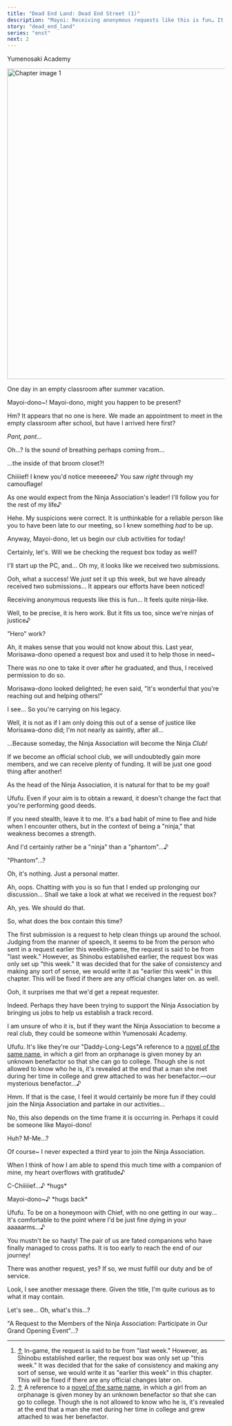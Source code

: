 ```yaml
---
title: "Dead End Land: Dead End Street (1)"
description: "Mayoi: Receiving anonymous requests like this is fun… It feels quite ninja-like."
story: "dead_end_land"
series: "enst"
next: 2
---
```


<Season s="Summer"/>

<Location>Yumenosaki Academy</Location>

<Image src="/img/tl/dead_end_land/1/1.jpg" alt="Chapter image 1" layout="responsive" width="1560" height="720" quality="100" />

<Narration>One day in an empty classroom after summer vacation.</Narration>

<Bubble character="Shinobu">

Mayoi-dono\~! Mayoi-dono, might you happen to be present?

Hm? It appears that no one is here. We made an appointment to meet in the empty classroom after school, but have I arrived here first?

</Bubble>

<Bubble unknown character="Mayoi" name="???">

_Pant, pant..._

</Bubble>

<Bubble character="Shinobu">

Oh...? Is the sound of breathing perhaps coming from...

...the inside of that broom closet?!

</Bubble>

<Bubble character="Mayoi">

Chiiiief! I knew you'd notice meeeeee&NoBreak;♪ You saw _right_ through my camouflage!

As one would expect from the Ninja Association's leader! I'll follow you for the rest of my life&NoBreak;♪

</Bubble>

<Bubble character="Shinobu">

Hehe. My suspicions were correct. It is unthinkable for a reliable person like you to have been late to our meeting, so I knew something _had_ to be up.

Anyway, Mayoi-dono, let us begin our club activities for today!

</Bubble>

<Bubble character="Mayoi">

Certainly, let's. Will we be checking the request box today as well?

I'll start up the PC, and... Oh my, it looks like we received two submissions.

</Bubble>

<Bubble character="Shinobu">

Ooh, what a success! We _just_ set it up this week, but we have already received two submissions... It appears our efforts have been noticed!

</Bubble>

<Bubble character="Mayoi">

Receiving anonymous requests like this is fun... It feels quite ninja-like.

</Bubble>

<Bubble character="Shinobu">

Well, to be precise, it is hero work. But it fits us too, since we're ninjas of justice&NoBreak;♪

</Bubble>

<Bubble character="Mayoi">

"Hero" work?

</Bubble>

<Bubble character="Shinobu">

Ah, it makes sense that you would not know about this. Last year, Morisawa-dono opened a request box and used it to help those in need\~

There was no one to take it over after he graduated, and thus, I received permission to do so.

Morisawa-dono looked delighted; he even said, "It's wonderful that you're reaching out and helping others!"

</Bubble>

<Bubble character="Mayoi">

I see... So you're carrying on his legacy.

</Bubble>

<Bubble character="Shinobu">

Well, it is not as if I am only doing this out of a sense of justice like Morisawa-dono did; I'm not nearly as saintly, after all...

...Because someday, the Ninja Association will become the Ninja _Club!_

If we become an official school club, we will undoubtedly gain more members, and we can receive plenty of funding. It will be just one good thing after another!

As the head of the Ninja Association, it is natural for that to be my goal!

</Bubble>

<Bubble character="Mayoi">

Ufufu. Even if your aim is to obtain a reward, it doesn't change the fact that you're performing good deeds.

If you need stealth, leave it to me. It's a bad habit of mine to flee and hide when I encounter others, but in the context of being a "ninja," that weakness becomes a strength.

And I'd certainly rather be a "ninja" than a "phantom"...&NoBreak;♪

</Bubble>

<Bubble character="Shinobu">

"Phantom"...?

</Bubble>

<Bubble character="Mayoi">

Oh, it's nothing. Just a personal matter.

Ah, oops. Chatting with you is so fun that I ended up prolonging our discussion... Shall we take a look at what we received in the request box?

</Bubble>

<Bubble character="Shinobu">

Ah, yes. We should do that.

So, what does the box contain this time?

</Bubble>

<Bubble character="Mayoi">

The first submission is a request to help clean things up around the school. Judging from the manner of speech, it seems to be from the person who sent in a request earlier this week&NoBreak;<Fn num="1">In-game, the request is said to be from "last week." However, as Shinobu established earlier, the request box was only set up "this week." It was decided that for the sake of consistency and making any sort of sense, we would write it as "earlier this week" in this chapter. This will be fixed if there are any official changes later on.</Fn> as well.

</Bubble>

<Bubble character="Shinobu">

Ooh, it surprises me that we'd get a repeat requester.

</Bubble>

<Bubble character="Mayoi">

Indeed. Perhaps they have been trying to support the Ninja Association by bringing us jobs to help us establish a track record.

I am unsure of who it is, but if they want the Ninja Association to become a real club, they could be someone within Yumenosaki Academy.

Ufufu. It's like they're our "Daddy-Long-Legs"&NoBreak;<Fn num="2">A reference to a [novel of the same name](<https://en.wikipedia.org/wiki/Daddy-Long-Legs_(novel)>), in which a girl from an orphanage is given money by an unknown benefactor so that she can go to college. Though she is not allowed to know who he is, it's revealed at the end that a man she met during her time in college and grew attached to was her benefactor.</Fn>—our mysterious benefactor...&NoBreak;♪

</Bubble>

<Bubble character="Shinobu">

Hmm. If that is the case, I feel it would certainly be more fun if they could join the Ninja Association and partake in our activities...

No, this also depends on the time frame it is occurring in. Perhaps it could be someone like Mayoi-dono!

</Bubble>

<Bubble character="Mayoi">

Huh? M-Me...?

</Bubble>

<Bubble character="Shinobu">

Of course\~ I never expected a third year to join the Ninja Association.

When I think of how I am able to spend this much time with a companion of mine, my heart overflows with gratitude&NoBreak;♪

</Bubble>

<Bubble character="Mayoi">

C-Chiiiiief...&NoBreak;♪ <span className="noCase">\*</span>hugs<span className="noCase">\*</span>

</Bubble>

<Bubble character="Shinobu">

Mayoi-dono\~&NoBreak;♪ <span className="noCase">\*</span>hugs back<span className="noCase">\*</span>

</Bubble>

<Bubble character="Mayoi">

Ufufu. To be on a honeymoon with Chief, with no one getting in our way... It's comfortable to the point where I'd be just fine dying in your aaaaarms...&NoBreak;♪

</Bubble>

<Bubble character="Shinobu">

You mustn't be so hasty! The pair of us are fated companions who have finally managed to cross paths. It is too early to reach the end of our journey!

There was another request, yes? If so, we must fulfill our duty and be of service.

Look, I see another message there. Given the title, I'm quite curious as to what it may contain.

</Bubble>

<Bubble character="Mayoi">

Let's see... Oh, what's this...?

"A Request to the Members of the Ninja Association: Participate in Our Grand Opening Event"...?

</Bubble>

---

1. [↑](#fnref:1) In-game, the request is said to be from "last week." However, as Shinobu established earlier, the request box was only set up "this week." It was decided that for the sake of consistency and making any sort of sense, we would write it as "earlier this week" in this chapter. This will be fixed if there are any official changes later on.
2. [↑](#fnref:2) A reference to a [novel of the same name](<https://en.wikipedia.org/wiki/Daddy-Long-Legs_(novel)>), in which a girl from an orphanage is given money by an unknown benefactor so that she can go to college. Though she is not allowed to know who he is, it's revealed at the end that a man she met during her time in college and grew attached to was her benefactor.

<Credits tl="[Whisper](https://whisperscrawls.dreamwidth.org)" tlc="[Holi](https://holistar.dreamwidth.org)" qc="[Ren](https://tomoya.moe)" />
